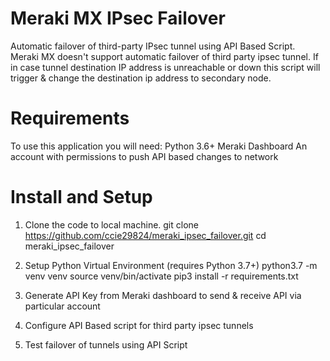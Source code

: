 # Meraki MX IPsec Failover
Automatic failover of third-party IPsec tunnel using API Based Script.
Meraki MX doesn't support automatic failover of third party ipsec tunnel. If in case tunnel destination IP address is unreachable or down this script will trigger & change the destination ip address to secondary node. 

# Requirements
To use this application you will need:
    Python 3.6+
    Meraki Dashboard
    An account with permissions to push API based changes to network

# Install and Setup
1. Clone the code to local machine.
    git clone https://github.com/ccie29824/meraki_ipsec_failover.git
    cd meraki_ipsec_failover

2. Setup Python Virtual Environment (requires Python 3.7+)
    python3.7 -m venv venv
    source venv/bin/activate
    pip3 install -r requirements.txt

3.	Generate API Key from Meraki dashboard to send & receive API via particular account
4.	Configure API Based script for third party ipsec tunnels
5.	Test failover of tunnels using API Script

